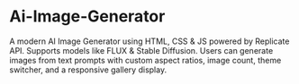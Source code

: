 # Ai-Image-Generator
A modern AI Image Generator using HTML, CSS &amp; JS powered by Replicate API. Supports models like FLUX &amp; Stable Diffusion. Users can generate images from text prompts with custom aspect ratios, image count, theme switcher, and a responsive gallery display.
